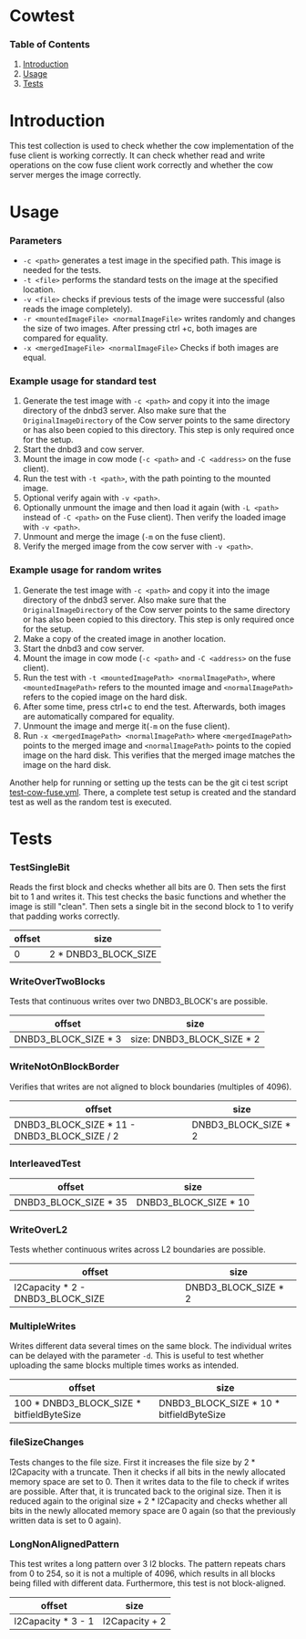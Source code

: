# Cowtest

### Table of Contents
1. [Introduction](#introduction)
2. [Usage](#usage)
3. [Tests](#tests)



# Introduction

This test collection is used to check whether the cow implementation of the fuse client is working correctly. It can check whether read and write operations on the cow fuse client work correctly and whether the cow server merges the image correctly.


# Usage

### Parameters
- `-c <path>` generates a test image in the specified path. This image is needed for the tests.
- `-t <file>` performs the standard tests on the image at the specified location.
- `-v <file>` checks if previous tests of the image were successful (also reads the image completely).
- `-r <mountedImageFile> <normalImageFile>` writes randomly and changes the size of two images. After pressing ctrl +c, both images are compared for equality. 
- `-x <mergedImageFile> <normalImageFile>` Checks if both images are equal.
### Example usage for standard test

1. Generate the test image with `-c <path>` and copy it into the image directory of the dnbd3 server. Also make sure that the `OriginalImageDirectory` of the Cow server points to the same directory or has also been copied to this directory. This step is only required once for the setup.
2. Start the dnbd3 and cow server.
3. Mount the image in cow mode (`-c <path>` and `-C <address>` on the fuse client).
4. Run the test with `-t <path>`, with the path pointing to the mounted image.
5. Optional verify again with `-v <path>`.
6. Optionally unmount the image and then load it again (with `-L <path>` instead of `-C <path>` on the Fuse client). Then verify the loaded image with `-v <path>`.
7. Unmount and merge the image (`-m` on the fuse client).
8. Verify the merged image from the cow server with `-v <path>`.

### Example usage for random writes
1. Generate the test image with `-c <path>` and copy it into the image directory of the dnbd3 server. Also make sure that the `OriginalImageDirectory` of the Cow server points to the same directory or has also been copied to this directory. This step is only required once for the setup.
2. Make a copy of the created image in another location. 
3. Start the dnbd3 and cow server.
4. Mount the image in cow mode (`-c <path>` and `-C <address>` on the fuse client).
5. Run the test with `-t <mountedImagePath> <normalImagePath>`, where `<mountedImagePath>` refers to the mounted image and `<normalImagePath>` refers to the copied image on the hard disk.
6. After some time, press ctrl+c to end the test. Afterwards, both images are automatically compared for equality.
7. Unmount the image and merge it(`-m` on the fuse client).
8. Run `-x <mergedImagePath> <normalImagePath>` where `<mergedImagePath>` points to the merged image and `<normalImagePath>` points to the copied image on the hard disk. This verifies that the merged image matches the image on the hard disk.

Another help for running or setting up the tests can be the git ci test script [test-cow-fuse.yml](../../.github/workflows/test-cow-fuse.yml). There, a complete test setup is created and the standard test as well as the random test is executed.

# Tests

### TestSingleBit
Reads the first block and checks whether all bits are 0. Then sets the first bit to 1 and writes it.
This test checks the basic functions and whether the image is still "clean".
Then sets a single bit in the second block to 1 to verify that padding works correctly.

| offset | size | 
| -------| -----| 
| 0 | 2 * DNBD3_BLOCK_SIZE|


### WriteOverTwoBlocks
Tests that continuous writes over two DNBD3_BLOCK's are possible.

| offset | size | 
| -------| -----| 
| DNBD3_BLOCK_SIZE * 3| size: DNBD3_BLOCK_SIZE * 2|


### WriteNotOnBlockBorder
Verifies that writes are not aligned to block boundaries (multiples of 4096).

| offset | size | 
| -------| -----| 
| DNBD3_BLOCK_SIZE * 11 - DNBD3_BLOCK_SIZE / 2| DNBD3_BLOCK_SIZE * 2 |


### InterleavedTest

| offset | size | 
| -------| -----| 
|DNBD3_BLOCK_SIZE * 35 | DNBD3_BLOCK_SIZE * 10|

### WriteOverL2
Tests whether continuous writes across L2 boundaries are possible.

| offset | size | 
| -------| -----| 
|l2Capacity * 2 - DNBD3_BLOCK_SIZE | DNBD3_BLOCK_SIZE * 2 |


### MultipleWrites
Writes different data several times on the same block. The individual writes can be delayed with the parameter `-d`. This is useful to test whether uploading the same blocks multiple times works as intended.


| offset | size | 
| -------| -----| 
| 100 * DNBD3_BLOCK_SIZE * bitfieldByteSize | DNBD3_BLOCK_SIZE * 10 * bitfieldByteSize |


### fileSizeChanges
Tests changes to the file size. First it increases the file size by 2 * l2Capacity with a truncate. Then it checks if all bits in the newly allocated memory space are set to 0. Then it writes data to the file to check if writes are possible. After that, it is truncated back to the original size. Then it is reduced again to
the original size + 2 * l2Capacity and checks whether all bits in the newly allocated memory space are 0 again (so that the previously written data is set to 0 again).

### LongNonAlignedPattern
This test writes a long pattern over 3 l2 blocks. The pattern repeats chars from 0 to 254, so it is not a multiple of 4096, which results in all blocks being filled with different data. Furthermore, this test is not block-aligned.


| offset | size | 
| -------| -----| 
|l2Capacity * 3 - 1|l2Capacity + 2|
